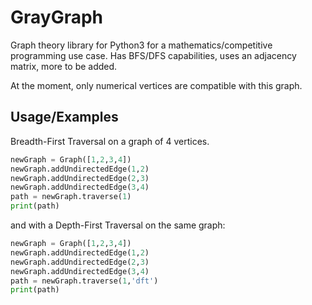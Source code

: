 
# GrayGraph

Graph theory library for Python3 for a mathematics/competitive programming use case. Has BFS/DFS capabilities, uses an adjacency matrix, more to be added.

At the moment, only numerical vertices are compatible with this graph.


## Usage/Examples
Breadth-First Traversal on a graph of 4 vertices.
```python
newGraph = Graph([1,2,3,4])
newGraph.addUndirectedEdge(1,2)
newGraph.addUndirectedEdge(2,3)
newGraph.addUndirectedEdge(3,4)
path = newGraph.traverse(1)
print(path)
```
and with a Depth-First Traversal on the same graph:
```python
newGraph = Graph([1,2,3,4])
newGraph.addUndirectedEdge(1,2)
newGraph.addUndirectedEdge(2,3)
newGraph.addUndirectedEdge(3,4)
path = newGraph.traverse(1,'dft')
print(path)


```


